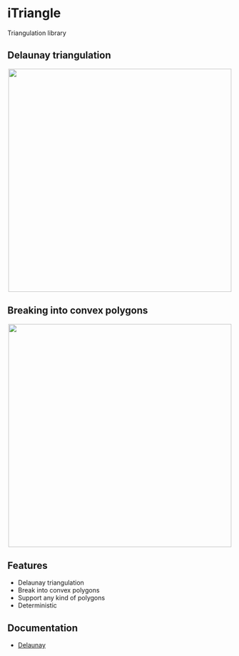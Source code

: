 # iTriangle
Triangulation library
 
## Delaunay triangulation
<p align="center">
<img src="https://github.com/iShape-Swift/iShapeTriangulation/blob/master/Readme/star_triangle.svg" width="500"/>
</p>

## Breaking into convex polygons
<p align="center">
<img src="https://github.com/iShape-Swift/iShapeTriangulation/blob/master/Readme/star_polygon.svg" width="500" />
</p>

## Features

- Delaunay triangulation
- Break into convex polygons
- Support any kind of polygons
- Deterministic

## Documentation
- [Delaunay](https://ishape-rust.github.io/iShape-js/triangle/delaunay.html)
